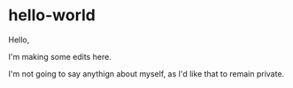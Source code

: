 # hello-world
Hello,

I'm making some edits here.

I'm not going to say anythign about myself, as I'd like that to remain private.
